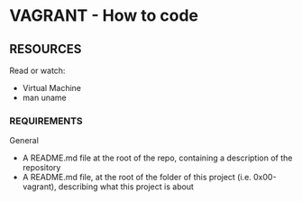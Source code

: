 # VAGRANT - How to code

## RESOURCES

Read or watch:

* Virtual Machine
* man uname

### REQUIREMENTS

General

- A README.md file at the root of the repo, containing a description of the repository
- A README.md file, at the root of the folder of this project (i.e. 0x00-vagrant), describing what this project is about

